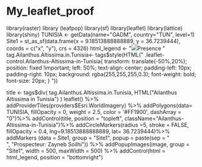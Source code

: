 # My_leaflet_proof
library(raster)
library (leafpop)
library(sf)
library(leaflet)
library(lattice)
library(shiny)
TUNISIA <- getData(name="GADM",  country="TUN", level=1)
Site1 = st_as_sf(data.frame(x = 9.18513888888889, y = 36.7239444),
                 coords = c("x", "y"),
                 crs = 4326)
html_legend <- "<img src=' https://raw.githubusercontent.com/pointhi/leaflet-color-markers/master/img/marker-icon-2x-blue.png '>Presence "
tag.Ailanthus.Altissima.in.Tunisia<- tags$style(HTML("
  .leaflet-control.Ailanthus-Altissima-in-Tunisia{ 
    transform: translate(-50%,20%);
    position: fixed !important;
    left: 50%;
    text-align: center;
    padding-left: 10px; 
    padding-right: 10px; 
    background: rgba(255,255,255,0.3);
    font-weight: bold;
    font-size: 20px;
  }
"))


title <- tags$div(
    tag.Ailanthus.Altissima.in.Tunisia, HTML("Ailanthus Altissima in Tunisia")
)
leaflet() %>% 
    addProviderTiles(providers$Esri.WorldImagery) %>%
    addPolygons(data= TUNISIA, fillOpacity = 0, weight = 2.5, color = '#FF1900', dashArray = "0")%>% 
    addControl(title, position = "topleft", className="Ailanthus-Altissima-in-Tunisia")%>%
    addCircleMarkers(radius =5, 
                     stroke = FALSE, 
                     fillOpacity = 0.4,
                     lng=9.18513888888889, lat= 36.7239444)%>%
    addMarkers (data = Site1, group = "Site1", popup = paste(sep = "<br/>",
                                                             "Prospecteur: Zayneb Soilhi")) %>%
    addPopupImages(image, group = "Site1", width = 500, maxWidth = 500) %>%
    addControl(html = html_legend, position = "bottomright")
    
